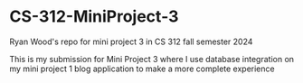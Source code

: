# CS-312-MiniProject-3
Ryan Wood's repo for mini project 3 in CS 312 fall semester 2024


This is my submission for Mini Project 3 where I use database integration on my mini project 1 blog application to make a more complete experience
